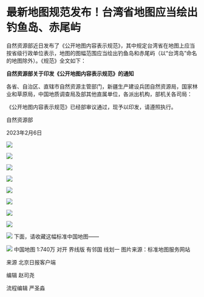# 最新地图规范发布！台湾省地图应当绘出钓鱼岛、赤尾屿

自然资源部近日发布了《公开地图内容表示规范》，其中规定台湾省在地图上应当按省级行政单位表示，地图的图幅范围应当绘出钓鱼岛和赤尾屿（以“台湾岛”命名的地图除外）。《规范》全文如下：

**自然资源部关于印发《公开地图内容表示规范》的通知**

各省、自治区、直辖市自然资源主管部门，新疆生产建设兵团自然资源局，国家林业和草原局，中国地质调查局及部其他直属单位，各派出机构，部机关各司局：

《公开地图内容表示规范》已经部审议通过，现予以印发，请遵照执行。

自然资源部

2023年2月6日

![](https://inews.gtimg.com/newsapp_bt/0/15664972162/1000)

![](https://inews.gtimg.com/newsapp_bt/0/15664972165/1000)

![](https://inews.gtimg.com/newsapp_bt/0/15664972169/1000)

![](https://inews.gtimg.com/newsapp_bt/0/15664972170/1000)

![](https://inews.gtimg.com/newsapp_bt/0/15664972174/1000)

![](https://inews.gtimg.com/newsapp_bt/0/15664972164/1000)

![](https://inews.gtimg.com/newsapp_bt/0/15664972172/1000)

![](https://inews.gtimg.com/newsapp_bt/0/15664972166/1000)

![](https://inews.gtimg.com/newsapp_bt/0/15664972160/1000)
下面，请收藏这幅标准中国地图——

![](https://inews.gtimg.com/newsapp_bt/0/15664972175/1000)
中国地图 1:740万 对开 界线版 有邻国 线划一 图片来源：标准地图服务网站

来源 北京日报客户端

编辑 赵司尧

流程编辑 严圣淼

